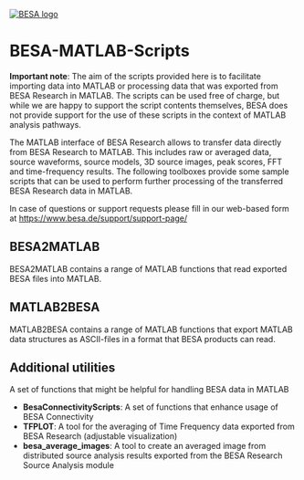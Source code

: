 [![BESA logo](https://www.besa.de/wp-content/uploads/2014/05/pre_logo.jpeg)](https://www.besa.de/)

# BESA-MATLAB-Scripts

**Important note**: The aim of the scripts provided here is to facilitate importing data into MATLAB or processing data that was exported from BESA Research in MATLAB. The scripts can be used free of charge, but while we are happy to support the script contents themselves, BESA does not provide support for the use of these scripts in the context of MATLAB analysis pathways.

The MATLAB interface of BESA Research allows to transfer data directly from BESA Research to MATLAB. This includes raw or averaged data, source waveforms, source models, 3D source images, peak scores, FFT and time-frequency results. The following toolboxes provide some sample scripts that can be used to perform further processing of the transferred BESA Research data in MATLAB.

In case of questions or support requests please fill in our web-based form at https://www.besa.de/support/support-page/

## BESA2MATLAB

BESA2MATLAB contains a range of MATLAB functions that read exported BESA files into MATLAB.

## MATLAB2BESA

MATLAB2BESA contains a range of MATLAB functions that export MATLAB data structures as ASCII-files in a format that BESA products can read.

## Additional utilities

A set of functions that might be helpful for handling BESA data in MATLAB

+ **BesaConnectivityScripts**: A set of functions that enhance usage of BESA Connectivity
+ **TFPLOT**: A tool for the averaging of Time Frequency data exported from BESA Research (adjustable visualization)
+ **besa_average_images**: A tool to create an averaged image from distributed source analysis results exported from the BESA Research Source Analysis module
